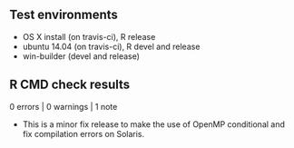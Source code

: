 ## Test environments
* OS X install (on travis-ci), R release
* ubuntu 14.04 (on travis-ci), R devel and release
* win-builder (devel and release)

## R CMD check results

0 errors | 0 warnings | 1 note

* This is a minor fix release to make the use of OpenMP conditional and fix compilation errors on Solaris.
